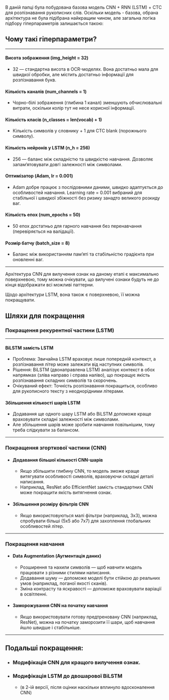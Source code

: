 В даній папці була побудована базова модель CNN + RNN (LSTM) + CTC для розпізнавання рукописних слів. Оскільки модель - базова, обрана архітектура не була підібрана найкращим чином, але загальна логіка підбору гіперпараметрів залишається такою:

## Чому такі гіперпараметри?
___
#### Висота зображення (img_height = 32)

- 32 — стандартна висота в OCR-моделях. Вона достатньо мала для швидкої обробки, але містить достатньо інформації для розпізнавання букв.

#### Кількість каналів (num_channels = 1)

- Чорно-білі зображення (глибина 1 канал) зменшують обчислювальні витрати, оскільки колір тут не несе корисної інформації.

#### Кількість класів (n_classes = len(vocab) + 1)

- Кількість символів у словнику + 1 для CTC blank (порожнього символу).

#### Кількість нейронів у LSTM (n_h = 256)

- 256 — баланс між складністю та швидкістю навчання. Дозволяє запам’ятовувати довгі залежності між символами.

#### Оптимізатор (Adam, lr = 0.001)

- Adam добре працює з послідовними даними, швидко адаптується до особливостей навчання.
Learning rate = 0.001 вибраний для стабільної і швидкої збіжності без ризику занадто великого розкиду ваг.

#### Кількість епох (num_epochs = 50)

- 50 епох достатньо для гарного навчання без перенавчання (перевіряється на валідації).

#### Розмір батчу (batch_size = 8)

- Баланс між використанням пам’яті та стабільністю градієнта при оновленні ваг.
___

Архітектура CNN для вилучення ознак на даному етапі є максимально поверхневою, тому можна очікувати, що вилучені ознаки будуть не до кінця відображати всі можливі паттерни.

Щодо архітектури LSTM, вона також є поверхневою, її можна покращувати.

## Шляхи для покращення
### Покращення рекурентної частини (LSTM)
___
#### BiLSTM замість LSTM

- Проблема: Звичайна LSTM враховує лише попередній контекст, а розпізнавання літер може залежати від наступних символів.
- Рішення: BiLSTM (двонаправлена LSTM) аналізує контекст в обох напрямках (зліва направо і справа наліво), що покращує якість розпізнавання складних символів та скорочень.
- Очікуваний ефект: Точність розпізнавання покращиться, особливо для рукописного тексту з неоднорідними літерами.

#### Збільшення кількості шарів LSTM

- Додавання ще одного шару LSTM або BiLSTM допоможе краще враховувати складні залежності між символами.
- Але збільшення шарів може зробити навчання повільнішим, тому треба слідкувати за балансом.
___
### Покращення згорткової частини (CNN)

- #### Додавання більшої кількості CNN-шарів
    - Якщо збільшити глибину CNN, то модель зможе краще витягувати особливості символів, враховуючи складні деталі написання.
    - Наприклад, ResNet або EfficientNet замість стандартних CNN може покращити якість витягнення ознак.

- #### Збільшення розміру фільтрів CNN
  - Якщо використовуються малі фільтри (наприклад, 3x3), можна спробувати більші (5x5 або 7x7) для захоплення глобальних особливостей літер.

___

### Покращення навчання

- #### Data Augmentation (Аугментація даних)
  - Розширення та нахили символів — щоб навчити модель працювати з різними стилями написання.
  - Додавання шуму — допоможе моделі бути стійкою до реальних умов (наприклад, поганої якості сканів).
  - Зміна контрасту та яскравості — допоможе враховувати варіації в освітленні.

- #### Заморожування CNN на початку навчання
  - Якщо використовувати готову предтреновану CNN (наприклад, ResNet), можна на початку заморозити її шари, щоб навчання йшло швидше і стабільніше.

___

## Подальші покращення:

- ### Модифікація CNN для кращого вилучення ознак.
- ### Модифікація LSTM до двошарової BiLSTM 
  - (в 2-ій версії, після оцінки наскільки вплинуло вдосконалення CNN)
